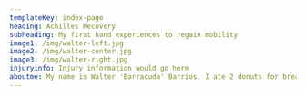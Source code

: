 ```yaml
---
templateKey: index-page
heading: Achilles Recovery
subheading: My first hand experiences to regain mobility
image1: /img/walter-left.jpg
image2: /img/walter-center.jpg
image3: /img/walter-right.jpg
injuryinfo: Injury information would go here
aboutme: My name is Walter 'Barracuda' Barrios. I ate 2 donuts for breakfast and then eat healthy the rest of the day. I train UFC and one day hope to wrestle and RNC a baby bear while whispering 'night night poo bear'.
---
```

